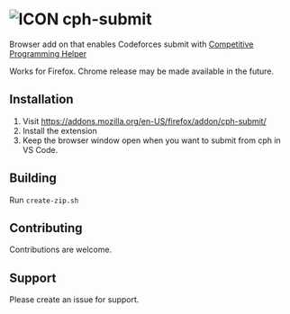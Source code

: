 # ![ICON](icon-48.png) cph-submit

Browser add on that enables Codeforces submit with
[Competitive Programming Helper](https://github.com/agrawal-d/cph)

Works for Firefox. Chrome release may be made available in the future.

## Installation

1. Visit https://addons.mozilla.org/en-US/firefox/addon/cph-submit/
1. Install the extension
1. Keep the browser window open when you want to submit from cph in VS Code.

## Building

Run `create-zip.sh`

## Contributing

Contributions are welcome.

## Support

Please create an issue for support.
